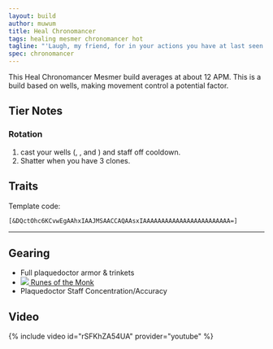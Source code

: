 ```yaml
---
layout: build
author: muwum
title: Heal Chronomancer
tags: healing mesmer chronomancer hot
tagline: "'Laugh, my friend, for in your actions you have at last seen behind the mask.'<br/>-- Keeper of Illusion"
spec: chronomancer
---
```


This Heal Chronomancer Mesmer build averages at about 12 APM. This is a build based on wells, making movement control a potential factor.

## Tier Notes

### Rotation
1. cast your wells (<span data-aw2-key="6" data-aw2-skill="30305"></span>, <span data-aw2-key="7" data-aw2-skill="29856"></span>, <span data-aw2-key="8" data-aw2-skill="29526"></span> and <span data-aw2-key="0" data-aw2-skill="30359"></span>) and staff <span data-aw2-key="5" data-aw2-skill="10169"></span> off cooldown.
2. Shatter <span data-aw2-key="F3" data-aw2-skill="56873"></span> when you have 3 clones.

## Traits

Template code:

`[&DQctOhc6KCvwEgAAhxIAAJMSAACCAQAAsxIAAAAAAAAAAAAAAAAAAAAAAAA=]`

---

<div
  data-armory-embed='skills'
  data-armory-ids='30305,29856,29526,10247,30359'
>
</div>
<div
  data-armory-embed='specializations'
  data-armory-ids='45,23,40'
  data-armory-45-traits='675,668,1687'
  data-armory-23-traits='738,740,752'
  data-armory-40-traits='1987,1913,2022'
>
</div>

## Gearing

- Full plaquedoctor armor & trinkets
- [![](https://wiki.guildwars2.com/images/1/18/Superior_Rune_of_the_Monk.png/27px-Superior_Rune_of_the_Monk.png) Runes of the Monk](https://wiki.guildwars2.com/wiki/Superior_Rune_of_the_Monk)
- Plaquedoctor Staff Concentration/Accuracy


## Video
{% include video id="rSFKhZA54UA" provider="youtube" %}

